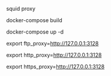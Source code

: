 squid proxy

docker-compose build

docker-compose up -d

export ftp_proxy=http://127.0.0.1:3128

export http_proxy=http://127.0.0.1:3128

export https_proxy=http://127.0.0.1:3128
